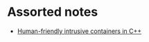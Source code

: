 # Assorted notes
* [Human-friendly intrusive containers in C++](https://github.com/apankrat/notes/tree/master/intrusive-containers)
